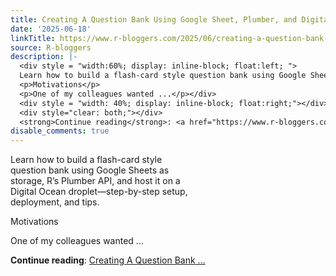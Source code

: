 ```yaml
---
title: Creating A Question Bank Using Google Sheet, Plumber, and Digital Ocean Droplet
date: '2025-06-18'
linkTitle: https://www.r-bloggers.com/2025/06/creating-a-question-bank-using-google-sheet-plumber-and-digital-ocean-droplet/
source: R-bloggers
description: |-
  <div style = "width:60%; display: inline-block; float:left; ">
  Learn how to build a flash-card style question bank using Google Sheets as storage, R’s Plumber API, and host it on a Digital Ocean droplet—step-by-step setup, deployment, and tips.</p>
  <p>Motivations</p>
  <p>One of my colleagues wanted ...</p></div>
  <div style = "width: 40%; display: inline-block; float:right;"></div>
  <div style="clear: both;"></div>
  <strong>Continue reading</strong>: <a href="https://www.r-bloggers.com/2025/06/creating-a-question-bank-using-google-sheet-plumber-and-digital-ocean-droplet/">Creating A Question Bank ...
disable_comments: true
---
```

<div style = "width:60%; display: inline-block; float:left; ">
Learn how to build a flash-card style question bank using Google Sheets as storage, R’s Plumber API, and host it on a Digital Ocean droplet—step-by-step setup, deployment, and tips.</p>
<p>Motivations</p>
<p>One of my colleagues wanted ...</p></div>
<div style = "width: 40%; display: inline-block; float:right;"></div>
<div style="clear: both;"></div>
<strong>Continue reading</strong>: <a href="https://www.r-bloggers.com/2025/06/creating-a-question-bank-using-google-sheet-plumber-and-digital-ocean-droplet/">Creating A Question Bank ...